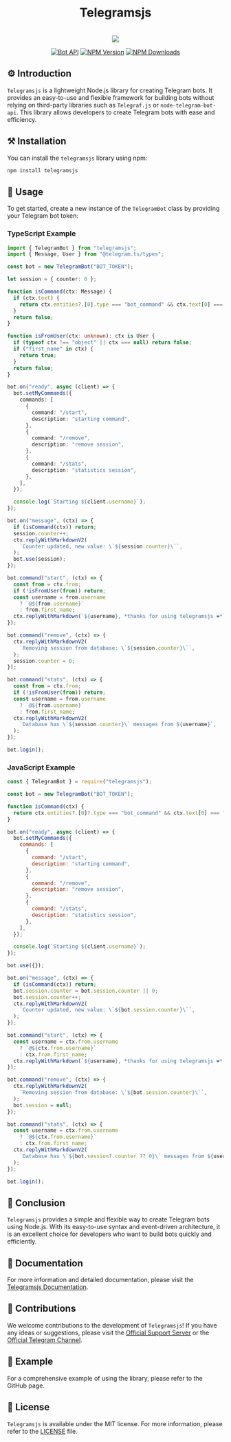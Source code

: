 <div align="center">
  <h1>Telegramsjs</h1><br>
  <img src="https://raw.githubusercontent.com/Sempai-07/Telegramsjs/main/docs/avatar.png"><br>

[![Bot API](https://img.shields.io/badge/Bot%20API-v.6.8-00aced.svg?style=flat-square&logo=telegram)](https://core.telegram.org/bots/api)
[![NPM Version](https://img.shields.io/npm/v/telegramsjs.svg?maxAge=3600)](https://www.npmjs.com/package/telegramsjs)
[![NPM Downloads](https://img.shields.io/npm/dt/telegramsjs.svg?maxAge=3600)](https://www.npmjs.com/package/telegramsjs)

</div>

## ⚙️ Introduction

`Telegramsjs` is a lightweight Node.js library for creating Telegram bots. It provides an easy-to-use and flexible framework for building bots without relying on third-party libraries such as `Telegraf.js` or `node-telegram-bot-api`. This library allows developers to create Telegram bots with ease and efficiency.

## ⚒️ Installation

You can install the `telegramsjs` library using npm:

```sh
npm install telegramsjs
```

## 📙 Usage

To get started, create a new instance of the `TelegramBot` class by providing your Telegram bot token:

### TypeScript Example

```typescript
import { TelegramBot } from "telegramsjs";
import { Message, User } from "@telegram.ts/types";

const bot = new TelegramBot("BOT_TOKEN");

let session = { counter: 0 };

function isCommand(ctx: Message) {
  if (ctx.text) {
    return ctx.entities?.[0].type === "bot_command" && ctx.text[0] === "/";
  }
  return false;
}

function isFromUser(ctx: unknown): ctx is User {
  if (typeof ctx !== "object" || ctx === null) return false;
  if ("first_name" in ctx) {
    return true;
  }
  return false;
}

bot.on("ready", async (client) => {
  bot.setMyCommands({
    commands: [
      {
        command: "/start",
        description: "starting command",
      },
      {
        command: "/remove",
        description: "remove session",
      },
      {
        command: "/stats",
        description: "statistics session",
      },
    ],
  });

  console.log(`Starting ${client.username}`);
});

bot.on("message", (ctx) => {
  if (isCommand(ctx)) return;
  session.counter++;
  ctx.replyWithMarkdownV2(
    `Counter updated, new value: \`${session.counter}\``,
  );
  bot.use(session);
});

bot.command("start", (ctx) => {
  const from = ctx.from;
  if (!isFromUser(from)) return;
  const username = from.username
    ? `@${from.username}`
    : from.first_name;
  ctx.replyWithMarkdown(`${username}, *thanks for using telegramsjs ❤️*`);
});

bot.command("remove", (ctx) => {
  ctx.replyWithMarkdownV2(
    `Removing session from database: \`${session.counter}\``,
  );
  session.counter = 0;
});

bot.command("stats", (ctx) => {
  const from = ctx.from;
  if (!isFromUser(from)) return;
  const username = from.username
    ? `@${from.username}`
    : from.first_name;
  ctx.replyWithMarkdownV2(
    `Database has \`${session.counter}\` messages from ${username}`,
  );
});

bot.login();
```

### JavaScript Example

```javascript
const { TelegramBot } = require("telegramsjs");

const bot = new TelegramBot("BOT_TOKEN");

function isCommand(ctx) {
  return ctx.entities?.[0]?.type === "bot_command" && ctx.text[0] === "/";
}

bot.on("ready", async (client) => {
  bot.setMyCommands({
    commands: [
      {
        command: "/start",
        description: "starting command",
      },
      {
        command: "/remove",
        description: "remove session",
      },
      {
        command: "/stats",
        description: "statistics session",
      },
    ],
  });

  console.log(`Starting ${client.username}`);
});

bot.use({});

bot.on("message", (ctx) => {
  if (isCommand(ctx)) return;
  bot.session.counter = bot.session.counter || 0;
  bot.session.counter++;
  ctx.replyWithMarkdownV2(
    `Counter updated, new value: \`${bot.session.counter}\``,
  );
});

bot.command("start", (ctx) => {
  const username = ctx.from.username
    ? `@${ctx.from.username}`
    : ctx.from.first_name;
  ctx.replyWithMarkdown(`${username}, *thanks for using telegramsjs ❤️*`);
});

bot.command("remove", (ctx) => {
  ctx.replyWithMarkdownV2(
    `Removing session from database: \`${bot.session.counter}\``,
  );
  bot.session = null;
});

bot.command("stats", (ctx) => {
  const username = ctx.from.username
    ? `@${ctx.from.username}`
    : ctx.from.first_name;
  ctx.replyWithMarkdownV2(
    `Database has \`${bot.session?.counter ?? 0}\` messages from ${username}`,
  );
});

bot.login();
```

## 🎃 Conclusion

`Telegramsjs` provides a simple and flexible way to create Telegram bots using Node.js. With its easy-to-use syntax and event-driven architecture, it is an excellent choice for developers who want to build bots quickly and efficiently.

## 📖 Documentation

For more information and detailed documentation, please visit the [Telegramsjs Documentation](https://docs-telegramsjs.surge.sh/).

## 🎒 Contributions

We welcome contributions to the development of `Telegramsjs`! If you have any ideas or suggestions, please visit the [Official Support Server](https://discord.gg/j8G7jhHMbs) or the [Official Telegram Channel](https://t.me/sempaika_telegrams_js).

## 📒 Example

For a comprehensive example of using the library, please refer to the GitHub page.

## 🧾 License

`Telegramsjs` is available under the MIT license. For more information, please refer to the [LICENSE](https://github.com/Sempai-07/Telegramsjs/blob/main/LICENSE) file.
